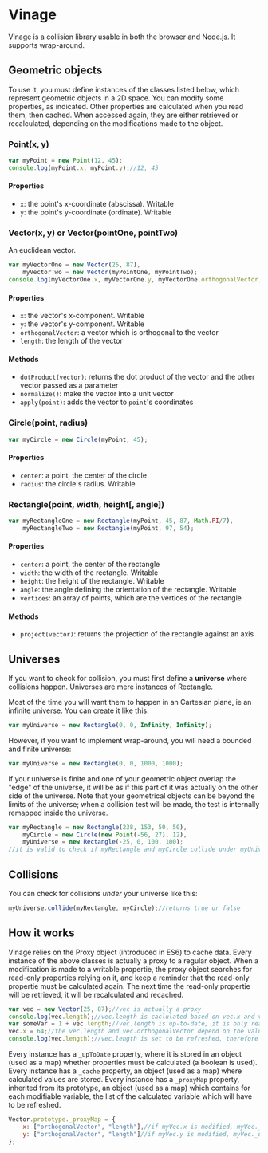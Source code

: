 # Vinage

Vinage is a collision library usable in both the browser and Node.js. It supports wrap-around.

## Geometric objects
To use it, you must define instances of the classes listed below, which represent geometric objects in a 2D space.
You can modify some properties, as indicated. Other properties are calculated when you read them, then cached. When accessed again, they are either retrieved or recalculated, depending on the modifications made to the object.

### Point(x, y)
```JavaScript
var myPoint = new Point(12, 45);
console.log(myPoint.x, myPoint.y);//12, 45
```
#### Properties
* `x`: the point's x-coordinate (abscissa). Writable
* `y`: the point's y-coordinate (ordinate). Writable


### Vector(x, y) or Vector(pointOne, pointTwo)
An euclidean vector.
```JavaScript
var myVectorOne = new Vector(25, 87),
	myVectorTwo = new Vector(myPointOne, myPointTwo);
console.log(myVectorOne.x, myVectorOne.y, myVectorOne.orthogonalVector, myVectorOne.length);//25, 87, Vector, 90.52071586106685
```
#### Properties
* `x`: the vector's x-component. Writable
* `y`: the vector's y-component. Writable
* `orthogonalVector`: a vector which is orthogonal to the vector
* `length`: the length of the vector

#### Methods
* `dotProduct(vector)`: returns the dot product of the vector and the other vector passed as a parameter
* `normalize()`: make the vector into a unit vector
* `apply(point)`: adds the vector to `point`'s coordinates


### Circle(point, radius)
```JavaScript
var myCircle = new Circle(myPoint, 45);
```
#### Properties
* `center`: a point, the center of the circle
* `radius`: the circle's radius. Writable


### Rectangle(point, width, height[, angle])
```JavaScript
var myRectangleOne = new Rectangle(myPoint, 45, 87, Math.PI/7),
	myRectangleTwo = new Rectangle(myPoint, 97, 54);
```
#### Properties
* `center`: a point, the center of the rectangle
* `width`: the width of the rectangle. Writable
* `height`: the height of the rectangle. Writable
* `angle`: the angle defining the orientation of the rectangle. Writable
* `vertices`: an array of points, which are the vertices of the rectangle

#### Methods
* `project(vector)`: returns the projection of the rectangle against an axis


## Universes
If you want to check for collision, you must first define a **universe** where collisions happen. Universes are mere instances of Rectangle.

Most of the time you will want them to happen in an Cartesian plane, ie an infinite universe. You can create it like this:
```JavaScript
var myUniverse = new Rectangle(0, 0, Infinity, Infinity);
```

However, if you want to implement wrap-around, you will need a bounded and finite universe:
```JavaScript
var myUniverse = new Rectangle(0, 0, 1000, 1000);
```
If your universe is finite and one of your geometric object overlap the "edge" of the universe, it will be as if this part of it was actually on the other side of the universe.
Note that your geometrical objects can be beyond the limits of the universe; when a collision test will be made, the test is internally remapped inside the universe.
```JavaScript
var myRectangle = new Rectangle(238, 153, 50, 50),
	myCircle = new Circle(new Point(-56, 27), 12),
	myUniverse = new Rectangle(-25, 0, 100, 100);
//it is valid to check if myRectangle and myCircle collide under myUniverse
```


## Collisions
You can check for collisions *under* your universe like this:
```JavaScript
myUniverse.collide(myRectangle, myCircle);//returns true or false
```


## How it works
Vinage relies on the Proxy object (introduced in ES6) to cache data. Every instance of the above classes is actually a proxy to a regular object.
When a modification is made to a writable propertie, the proxy object searches for read-only properties relying on it, and keep a reminder that the read-only propertie must be calculated again. The next time the read-only propertie will be retrieved, it will be recalculated and recached.
```JavaScript
var vec = new Vector(25, 87);//vec is actually a proxy
console.log(vec.length);//vec.length is caclulated based on vec.x and vec.y, then stored, and finally returned.
var someVar = 1 + vec.length;//vec.length is up-to-date, it is only read from the cache
vec.x = 64;//the vec.length and vec.orthogonalVector depend on the value of vec.x, they are both set to be refreshed
console.log(vec.length);//vec.length is set to be refreshed, therefore it is recaculated, then stored, and finally returned
```

Every instance has a `_upToDate` property, where it is stored in an object (used as a map) whether properties must be calculated (a boolean is used).
Every instance has a `_cache` property, an object (used as a map) where calculated values are stored.
Every instance has a `_proxyMap` property, inherited from its prototype, an object (used as a map) which contains for each modifiable variable, the list of the calculated variable which will have to be refreshed.
```JavaScript
Vector.prototype._proxyMap = {
	x: ["orthogonalVector", "length"],//if myVec.x is modified, myVec._upToDate.orthogonalVector and myVec._upToDate.length will both be set to false
	y: ["orthogonalVector", "length"]//if myVec.y is modified, myVec._upToDate.orthogonalVector and myVec._upToDate.length will both be set to false
};
```
